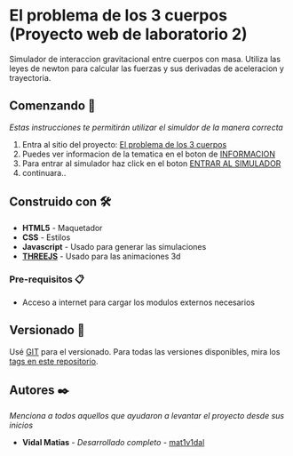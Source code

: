 # El problema de los 3 cuerpos (Proyecto web de laboratorio 2)

Simulador de interaccion gravitacional entre cuerpos con masa.
Utiliza las leyes de newton para calcular las fuerzas y sus derivadas de 
aceleracion y trayectoria.

## Comenzando 🚀
_Estas instrucciones te permitirán utilizar el simuldor de la manera correcta_
1. Entra al sitio del proyecto: [El problema de los 3 cuerpos](https://mat1v1dal.github.io/3bodyproblem/)
2. Puedes ver informacion de la tematica en el boton de [INFORMACION](https://mat1v1dal.github.io/3bodyproblem/#modal)
3. Para entrar al simulador haz click en el boton [ENTRAR AL SIMULADOR](https://mat1v1dal.github.io/3bodyproblem/simulador.html)
4. continuara..
## Construido con 🛠️


* **HTML5** - Maquetador
* **CSS** - Estilos
* **Javascript** - Usado para generar las simulaciones
* [**THREEJS**](https://threejs.org/) - Usado para las animaciones 3d


### Pre-requisitos 📋

* Acceso a internet para cargar los modulos externos necesarios
## Versionado 📌

Usé [GIT](https://git-scm.com/) para el versionado. Para todas las versiones disponibles, mira los [tags en este repositorio](https://github.com/tu/proyecto/tags).

## Autores ✒️

_Menciona a todos aquellos que ayudaron a levantar el proyecto desde sus inicios_

* **Vidal Matias** - *Desarrollado completo* - [mat1v1dal](https://github.com/mat1v1dal)
